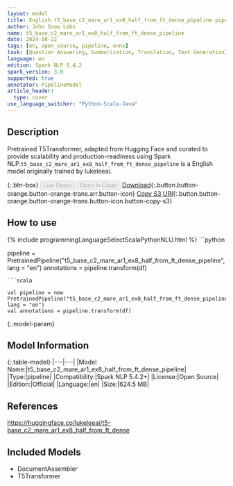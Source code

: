 ```yaml
---
layout: model
title: English t5_base_c2_mare_ar1_ex8_half_from_ft_dense_pipeline pipeline T5Transformer from lukeleeai
author: John Snow Labs
name: t5_base_c2_mare_ar1_ex8_half_from_ft_dense_pipeline
date: 2024-08-22
tags: [en, open_source, pipeline, onnx]
task: [Question Answering, Summarization, Translation, Text Generation]
language: en
edition: Spark NLP 5.4.2
spark_version: 3.0
supported: true
annotator: PipelineModel
article_header:
  type: cover
use_language_switcher: "Python-Scala-Java"
---
```


## Description

Pretrained T5Transformer, adapted from Hugging Face and curated to provide scalability and production-readiness using Spark NLP.`t5_base_c2_mare_ar1_ex8_half_from_ft_dense_pipeline` is a English model originally trained by lukeleeai.

{:.btn-box}
<button class="button button-orange" disabled>Live Demo</button>
<button class="button button-orange" disabled>Open in Colab</button>
[Download](https://s3.amazonaws.com/auxdata.johnsnowlabs.com/public/models/t5_base_c2_mare_ar1_ex8_half_from_ft_dense_pipeline_en_5.4.2_3.0_1724285274373.zip){:.button.button-orange.button-orange-trans.arr.button-icon}
[Copy S3 URI](s3://auxdata.johnsnowlabs.com/public/models/t5_base_c2_mare_ar1_ex8_half_from_ft_dense_pipeline_en_5.4.2_3.0_1724285274373.zip){:.button.button-orange.button-orange-trans.button-icon.button-copy-s3}

## How to use



<div class="tabs-box" markdown="1">
{% include programmingLanguageSelectScalaPythonNLU.html %}
```python

pipeline = PretrainedPipeline("t5_base_c2_mare_ar1_ex8_half_from_ft_dense_pipeline", lang = "en")
annotations =  pipeline.transform(df)   

```
```scala

val pipeline = new PretrainedPipeline("t5_base_c2_mare_ar1_ex8_half_from_ft_dense_pipeline", lang = "en")
val annotations = pipeline.transform(df)

```
</div>

{:.model-param}
## Model Information

{:.table-model}
|---|---|
|Model Name:|t5_base_c2_mare_ar1_ex8_half_from_ft_dense_pipeline|
|Type:|pipeline|
|Compatibility:|Spark NLP 5.4.2+|
|License:|Open Source|
|Edition:|Official|
|Language:|en|
|Size:|624.5 MB|

## References

https://huggingface.co/lukeleeai/t5-base_c2_mare_ar1_ex8_half_from_ft_dense

## Included Models

- DocumentAssembler
- T5Transformer